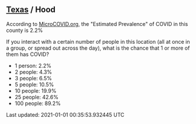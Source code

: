 
## [Texas](/united-states/texas) / Hood

According to [MicroCOVID.org](http://microcovid.org),
the "Estimated Prevalence" of COVID in this county is 2.2%

If you interact with a certain number of people in this location
(all at once in a group, or spread out across the day), what is the chance that
1 or more of them has COVID?

- 1 person: 2.2%
- 2 people: 4.3%
- 3 people: 6.5%
- 5 people: 10.5%
- 10 people: 19.9%
- 25 people: 42.6%
- 100 people: 89.2%

Last updated: 2021-01-01 00:35:53.932445 UTC
